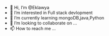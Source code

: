 - 👋 Hi, I’m @Eklawya
- 👀 I’m interested in Full stack devlopment
- 🌱 I’m currently learning mongoDB,java,Python
- 💞️ I’m looking to collaborate on ...
- 📫 How to reach me ...

<!---
Eklawya/Eklawya is a ✨ special ✨ repository because its `README.md` (this file) appears on your GitHub profile.
You can click the Preview link to take a look at your changes.
--->

